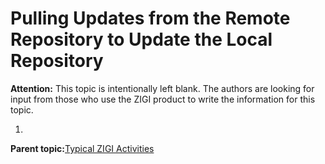 # Pulling Updates from the Remote Repository to Update the Local Repository

**Attention:** This topic is intentionally left blank. The authors are looking for input from those who use the ZIGI product to write the information for this topic.

1.  
**Parent topic:**[Typical ZIGI Activities](c_typical_zigi_activities.md)

